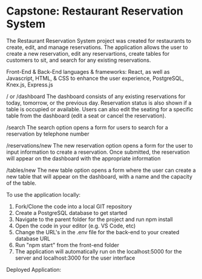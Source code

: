 # Capstone: Restaurant Reservation System 

The Restaurant Reservation System project was created for restaurants to create, edit, and manage reservations.  The application allows the user to create a new reservation, edit any reservartions, create tables for customers to sit, and search for any existing reservations.  

Front-End & Back-End languages & frameworks: React, as well as Javascript, HTML, & CSS to enhance the user experience, PostgreSQL, Knex.js, Express.js

/ or /dashboard
The dashboard consists of any existing reservations for today, tomorrow, or the previous day.  Reservation status is also shown if a table is occupied or available.  Users can also edit the seating for a specific table from the dashboard (edit a seat or cancel the reservation).  

/search
The search option opens a form for users to search for a reservation by telephone number

/reservations/new
The new reservation option opens a form for the user to input information to create a reservation.  Once submitted, the reservation will appear on the dashboard with the appropriate information

/tables/new
The new table option opens a form where the user can create a new table that will appear on the dashboard, with a name and the capacity of the table. 

To use the application locally: 
1) Fork/Clone the code into a local GIT repository
2) Create a PostgreSQL database to get started
3) Navigate to the parent folder for the project and run npm install
4) Open the code in your editor (e.g. VS Code, etc)
5) Change the URL's in the .env file for the back-end to your created database URL
6) Run "npm start" from the front-end folder
7) The application will automatically run on the localhost:5000 for the server and localhost:3000 for the user interface

Deployed Application: 

